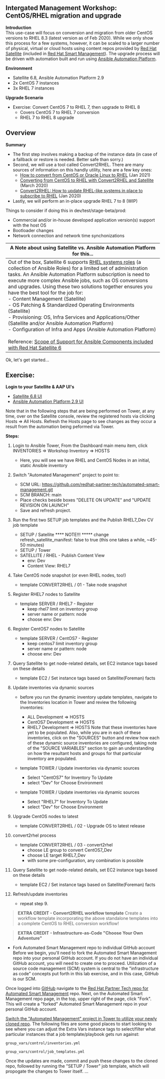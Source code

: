 Intergated Management Workshop: CentOS/RHEL migration and upgrade
-----------------------------------------------------------------

**Introduction**<br>
This use-case will focus on conversion and migration from older CentOS versions to RHEL 8.3 (latest version as of Feb 2020). While we only show this process for a few systems, however, it can be scaled to a larger number of physical, virtual or cloud hosts using content repos provided by [Red Hat Satellite](https://www.redhat.com/en/technologies/management/satellite) (included in [Red Hat Smart Management](https://www.redhat.com/en/technologies/management/smart-management)). The upgrade process will be driven with automation built and run using [Ansible Automation Platform](https://www.redhat.com/en/technologies/management/ansible).

**Environment**
- Satellite 6.8, Ansible Automation Platform 2.9
- 2x CentOS 7 instances 
- 3x RHEL 7  instances

**Upgrade Scenario**
- Exercise: Convert CentOS 7 to RHEL 7, then upgrade to RHEL 8
    - Covers CentOS 7 to RHEL 7 conversion
    - RHEL 7 to RHEL 8 upgrade

Overview
-----------------------------------------------------------------

**Summary**<br>
- The first step involves making a backup of the instance data (in case of a fallback or restore is needed. Better safe than sorry.)
- Second, we will use a tool called Convert2RHEL. There are many sources of information on this handly utility, here are a few key ones:
    - [How to convert from CentOS or Oracle Linux to RHEL](https://access.redhat.com/articles/2360841) (Jan 2021)
    - [Converting from CentOS to RHEL with Convert2RHEL and Satellite](https://www.redhat.com/en/blog/converting-centos-rhel-convert2rhel-and-satellite) (March 2020)
    - [Convert2RHEL: How to update RHEL-like systems in place to subscribe to RHEL](https://www.redhat.com/en/blog/convert2rhel-how-update-rhel-systems-place-subscribe-rhel) (Jan 2020)
- Lastly, we will perform an in-place upgrade RHEL 7 to 8 (WIP)

Things to consider if doing this in dev/test/stage-beta/prod:
- Commercial and/or in-house developed application version(s) support with the host OS
- Bootloader changes
- Network connection and network time synchonizations


| **A Note about using Satellite vs. Ansible Automation Platform for this...**<br>  | 
| ------------- | 
| Out of the box, Satellite 6 supports [RHEL systems roles](https://access.redhat.com/articles/3050101) (a collection of Ansible Roles) for a limited set of administration tasks. An Ansible Automation Platform subscription is need to execute more complex Ansible jobs, such as OS conversions and upgrades. Using these two solutions together ensures you have the best tool for the job for:<br>- Content Management (Satellite)<br>- OS Patching & Standardized Operating Environments (Satellite)<br>- Provisioning: OS, Infra Services and Applications/Other (Satellite and/or Ansible Automation Platform)<br>- Configuration of Infra and Apps (Ansible Automation Platform)<br><br>Reference: [Scope of Support for Ansible Components included with Red Hat Satellite 6](https://access.redhat.com/articles/3616041) |


Ok, let's get started...  

Exercise:
-----------------------------------------------------------------
**Login to your Satellite & AAP UI's**
- [Satellite 6.8 UI](https://student1-sat.guid.domain.com)
- [Ansible Automation Platform 2.9 UI](https://student1.guid.domain.com)

Note that in the following steps that are being performed on Tower, at any time, over on the Satellite console, review the registered hosts via clicking Hosts => All Hosts.  Refresh the Hosts page to see changes as they occur a result from the automation being peformed via Tower.

**Steps:**<br>
1. Login to Ansible Tower, From the Dashboard main menu item, click INVENTORIES => Workshop Inventory => HOSTS
    - Here, you will see we have RHEL and CentOS Nodes in an initial, static Ansible inventory

2. Switch "Automated Management" project to point to:
    - SCM URL: https://github.com/redhat-partner-tech/automated-smart-management.git
    - SCM BRANCH: main
    - Place checks beside boxes "DELETE ON UPDATE" and "UPDATE REVISION ON LAUNCH"
    - Save and refresh project.

4. Run the first two SETUP job templates and the Publish RHEL7_Dev CV job template
    - SETUP / Satellite **** NOTE!!! ***** change refresh_satellite_manifest: false to true (this one takes a while, ~45-50 minutes)
    - SETUP / Tower
    - SATELLITE / RHEL - Publish Content View
      - env: Dev
      - Content View: RHEL7

5. Take CentOS node snapshot (or even RHEL nodes, too!)
    - template CONVERT2RHEL / 01 - Take node snapshot

6. Register RHEL7 nodes to Satellite
    - template SERVER / RHEL7 - Register
      - keep rhel7 limit on inventory group
      - server name or pattern: node
      - choose env: Dev

7. Register CentOS7 nodes to Satellite
    - template SERVER / CentOS7 - Register
      - keep centos7 limit inventory group
      - server name or pattern: node
      - choose env: Dev

8. Query Satellite to get node-related details, set EC2 instance tags based on these details
    - template EC2 / Set instance tags based on Satellite(Foreman) facts

9. Update inventories via dynamic sources
    - before you run the dynamic inventory update templates, navigate to the Inventories location in Tower and review the following inventories:
      - ALL Development => HOSTS
      - CentOS7 Development => HOSTS
      - RHEL7 Development => HOSTS
    Note that these inventories have yet to be populated.  Also, while you are in each of these inventories, click on the "SOURCES" button and review how each of these dynamic source inventories are configured, taking note of the "SOURCE VARIABLES" section to gain an understanding on how the resultant hosts and groups for that particular inventory are populated.

    - template TOWER / Update inventories via dynamic sources
	  - Select "CentOS7" for Inventory To Update
      - select "Dev" for Choose Environment

    - template TOWER / Update inventories via dynamic sources
	  - Select "RHEL7" for Inventory To Update
      - select "Dev" for Choose Environment

10. Upgrade CentOS nodes to latest
    - template CONVERT2RHEL / 02 - Upgrade OS to latest release

11. convert2rhel process
    - template CONVERT2RHEL / 03 - convert2rhel
      - choose LE group to convert CentOS7_Dev
      - choose LE target RHEL7_Dev
      - with some pre-configuration, any combination is possible

12. Query Satellite to get node-related details, set EC2 instance tags based on these details
    - template EC2 / Set instance tags based on Satellite(Foreman) facts

13. Refresh/update inventories
    - repeat step 9.

> **EXTRA CREDIT - Convert2RHEL workflow template**
Create a workflow template incorporating the above standalone templates into a complete CentOS to RHEL conversion workflow!

>**EXTRA CREDIT - Infrastructure-as-Code "Choose Your Own Adventure"**
  - Fork Automated Smart Management repo to individual GitHub account
Before we begin, you'll need to fork the Automated Smart Management repo into your personal GitHub account.  If you do not have an individual GitHub account, you will need to create one to proceed. Utilization of a source code management (SCM) system is central to the "infrastructure as code" concepts put forth in this lab exercise, and in this case, GitHub is our SCM.

Once logged into [GitHub](https://github.com) navigate to the [Red Hat Partner Tech repo for Automated Smart Management](https://github.com/redhat-partner-tech/automated-smart-management) repo. Next, on the Automated Smart Management repo page, in the top, upper right of the page, click "Fork".  This will create a "forked" Automated Smart Management repo in your personal GitHub account.

[Switch the "Automated Management" project in Tower to utilize your newly cloned repo](https://github.com/your-github-username/automated-smart-management.git). The following files are some good places to start looking to see where you can adjust the Extra Vars instance tags to select/filter what particular instances that a job template/playbook gets run against:

`group_vars/control/inventories.yml`

`group_vars/control/job_templates.yml`

Once the updates are made, commit and push these changes to the cloned repo, followed by running the "SETUP / Tower" job template, which will propogate the changes to Tower itself.
...

